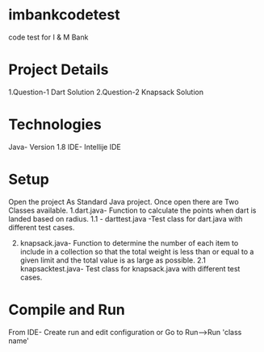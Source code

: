# imbankcodetest
code test for I &amp; M Bank

# Project Details
1.Question-1
Dart Solution
2.Question-2
Knapsack Solution

# Technologies
Java- Version 1.8
IDE- Intellije IDE

# Setup
Open the project As Standard Java project.
Once open there are Two Classes available.
1.dart.java- Function to calculate the points when dart is landed based on radius.
1.1 - darttest.java -Test class for dart.java with different test cases.

2. knapsack.java- Function to determine the number of each item to include in a collection so 
that the total weight is less than or equal to a given limit and the total value is as large as possible.
2.1 knapsacktest.java- Test class for knapsack.java with different test cases.

# Compile and Run
From IDE- Create run and edit configuration or Go to Run-->Run 'class name' 
